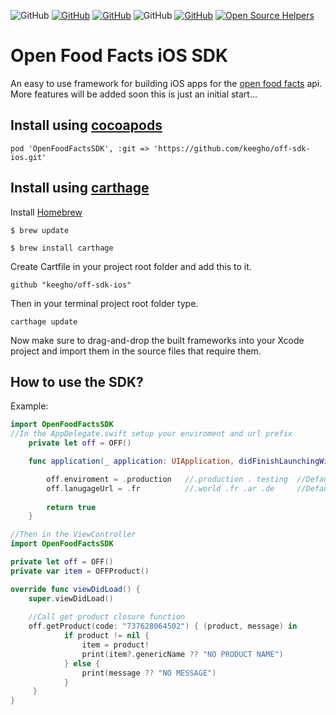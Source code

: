 ![GitHub](https://travis-ci.org/keegho/off-sdk-ios.svg?branch=master)  [![GitHub](https://img.shields.io/github/license/mashape/apistatus.svg)](https://github.com/keegho/off-sdk-ios/blob/master/LICENSE)  [![GitHub](https://img.shields.io/badge/open%20source-OpenFoodFacts-orange.svg)](https://github.com/openfoodfacts)  ![GitHub](https://img.shields.io/badge/swift%20versions-4.0%20%7C%204.1-blue.svg) [![GitHub](https://img.shields.io/badge/Carthage-compatible-brightgreen.svg)](https://github.com/Carthage/Carthage)  [![Open Source Helpers](https://www.codetriage.com/keegho/off-sdk-ios/badges/users.svg)](https://www.codetriage.com/keegho/off-sdk-ios)
# Open Food Facts iOS SDK
An easy to use framework for building iOS apps for the [open food facts](https://en.wiki.openfoodfacts.org/API) api.
More features will be added soon this is just an initial start...
## Install using [cocoapods](https://cocoapods.org/)
`pod 'OpenFoodFactsSDK', :git => 'https://github.com/keegho/off-sdk-ios.git'`
## Install using [carthage](https://github.com/Carthage/Carthage)
Install [Homebrew](https://brew.sh/)

`$ brew update`

`$ brew install carthage`

Create Cartfile in your project root folder and add this to it.

`github "keegho/off-sdk-ios"`

Then in your terminal project root folder type.

`carthage update`

Now make sure to drag-and-drop the built frameworks into your Xcode project and import them in the source files that require them.
## How to use the SDK?
Example:
```swift
import OpenFoodFactsSDK
//In the AppDelegate.swift setup your enviroment and url prefix
    private let off = OFF()

    func application(_ application: UIApplication, didFinishLaunchingWithOptions launchOptions: [UIApplicationLaunchOptionsKey: Any]?) -> Bool {

        off.enviroment = .production   //.production . testing  //Default production
        off.lanugageUrl = .fr          //.world .fr .ar .de     //Default world
        
        return true
    }

//Then in the ViewController
import OpenFoodFactsSDK

private let off = OFF() 
private var item = OFFProduct()

override func viewDidLoad() {
    super.viewDidLoad()
    
    //Call get product closure function
    off.getProduct(code: "737628064502") { (product, message) in
            if product != nil {
                item = product!
                print(item?.genericName ?? "NO PRODUCT NAME")
            } else {
                print(message ?? "NO MESSAGE")
            }
     }
}

